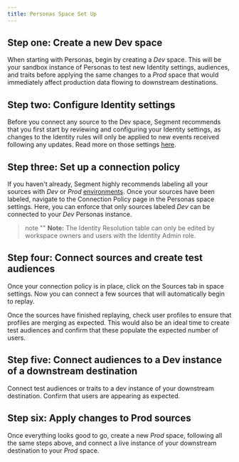 ```yaml
---
title: Personas Space Set Up
---
```





## Step one: Create a new Dev space

When starting with Personas, begin by creating a *Dev* space. This will be your sandbox instance of Personas to test new Identity settings, audiences, and traits before applying the same changes to a *Prod* space that would immediately affect production data flowing to downstream destinations.

## Step two: Configure Identity settings

Before you connect any source to the Dev space, Segment recommends that you first start by reviewing and configuring your Identity settings, as changes to the Identity rules will only be applied to new events received following any updates. Read more on those settings [here](/docs/personas/identity-resolution/identity-resolution-settings/).

## Step three: Set up a connection policy

If you haven't already, Segment highly recommends labeling all your sources with *Dev* or *Prod* [environments](/docs/segment-app/iam/labels/). Once your sources have been labeled, navigate to the Connection Policy page in the Personas space settings. Here, you can enforce that only sources labeled *Dev* can be connected to your *Dev* Personas instance.

[](images/connection-policy.png)

> note ""
> **Note:** The Identity Resolution table can only be edited by workspace owners and users with the Identity Admin role.

## Step four: Connect sources and create test audiences

Once your connection policy is in place, click on the Sources tab in space settings. Now you can connect a few sources that will automatically begin to replay.

Once the sources have finished replaying, check user profiles to ensure that profiles are merging as expected. This would also be an ideal time to create test audiences and confirm that these populate the expected number of users.

## Step five: Connect audiences to a Dev instance of a downstream destination

Connect test audiences or traits to a dev instance of your downstream destination. Confirm that users are appearing as expected.

## Step six: Apply changes to Prod sources

Once everything looks good to go, create a new *Prod* space, following all the same steps above, and connect a live instance of your downstream destination to your *Prod* space.
